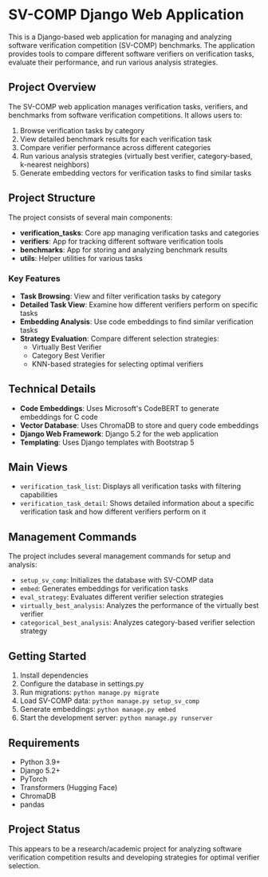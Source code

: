 # SV-COMP Django Web Application

This is a Django-based web application for managing and analyzing software verification competition (SV-COMP) benchmarks. The application provides tools to compare different software verifiers on verification tasks, evaluate their performance, and run various analysis strategies.

## Project Overview

The SV-COMP web application manages verification tasks, verifiers, and benchmarks from software verification competitions. It allows users to:

1. Browse verification tasks by category
2. View detailed benchmark results for each verification task
3. Compare verifier performance across different categories
4. Run various analysis strategies (virtually best verifier, category-based, k-nearest neighbors)
5. Generate embedding vectors for verification tasks to find similar tasks

## Project Structure

The project consists of several main components:

- **verification_tasks**: Core app managing verification tasks and categories
- **verifiers**: App for tracking different software verification tools
- **benchmarks**: App for storing and analyzing benchmark results
- **utils**: Helper utilities for various tasks

### Key Features

- **Task Browsing**: View and filter verification tasks by category
- **Detailed Task View**: Examine how different verifiers perform on specific tasks
- **Embedding Analysis**: Use code embeddings to find similar verification tasks
- **Strategy Evaluation**: Compare different selection strategies:
  - Virtually Best Verifier
  - Category Best Verifier 
  - KNN-based strategies for selecting optimal verifiers

## Technical Details

- **Code Embeddings**: Uses Microsoft's CodeBERT to generate embeddings for C code
- **Vector Database**: Uses ChromaDB to store and query code embeddings
- **Django Web Framework**: Django 5.2 for the web application
- **Templating**: Uses Django templates with Bootstrap 5

## Main Views

- `verification_task_list`: Displays all verification tasks with filtering capabilities
- `verification_task_detail`: Shows detailed information about a specific verification task and how different verifiers perform on it

## Management Commands

The project includes several management commands for setup and analysis:

- `setup_sv_comp`: Initializes the database with SV-COMP data
- `embed`: Generates embeddings for verification tasks
- `eval_strategy`: Evaluates different verifier selection strategies
- `virtually_best_analysis`: Analyzes the performance of the virtually best verifier
- `categorical_best_analysis`: Analyzes category-based verifier selection strategy

## Getting Started

1. Install dependencies 
2. Configure the database in settings.py
3. Run migrations: `python manage.py migrate`
4. Load SV-COMP data: `python manage.py setup_sv_comp`
5. Generate embeddings: `python manage.py embed`
6. Start the development server: `python manage.py runserver`

## Requirements

- Python 3.9+
- Django 5.2+
- PyTorch
- Transformers (Hugging Face)
- ChromaDB
- pandas

## Project Status

This appears to be a research/academic project for analyzing software verification competition results and developing strategies for optimal verifier selection.